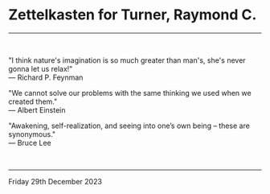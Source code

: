 # Zettelkasten for Turner, Raymond C.

---

</br>

"I think nature's imagination is so much greater than man's, she's never gonna let us relax!" \
  ― Richard P. Feynman

"We cannot solve our problems with the same thinking we used when we created them."\
  ― Albert Einstein

"Awakening, self-realization, and seeing into one’s own being – these are synonymous."\
  ― Bruce Lee

</br>

---
Friday 29th December 2023
